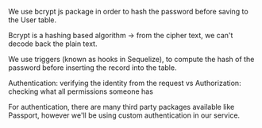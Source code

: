We use bcrypt js package in order to hash the password before saving to the User table. 

Bcrypt is a hashing based algorithm -> from the cipher text, we can't decode back the plain text.

We use triggers (known as hooks in Sequelize), to compute the hash of the password before inserting the record into the table.

Authentication: verifying the identity from the request vs Authorization: checking what all permissions someone has

For authentication, there are many third party packages available like Passport, however we'll be using custom authentication in our service.